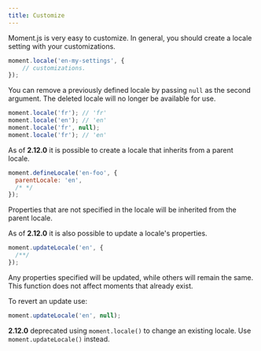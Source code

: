 ```yaml
---
title: Customize
---
```



Moment.js is very easy to customize. In general, you should create a locale setting with your customizations.

```javascript
moment.locale('en-my-settings', {
    // customizations.
});
```

You can remove a previously defined locale by passing `null` as the second argument.
The deleted locale will no longer be available for use.

```javascript
moment.locale('fr'); // 'fr'
moment.locale('en'); // 'en'
moment.locale('fr', null);
moment.locale('fr'); // 'en'
```

As of **2.12.0** it is possible to create a locale that inherits from a parent locale.

```javascript
moment.defineLocale('en-foo', {
  parentLocale: 'en',
  /* */
});
```
Properties that are not specified in the locale will be inherited from the parent locale.

As of **2.12.0** it is also possible to update a locale's properties.

```javascript
moment.updateLocale('en', {
  /**/
});
```

Any properties specified will be updated, while others will remain the same. This function does not affect moments that already exist.

To revert an update use:
```javascript
moment.updateLocale('en', null);
```

**2.12.0** deprecated using ``moment.locale()`` to change an existing locale. Use ``moment.updateLocale()`` instead.
